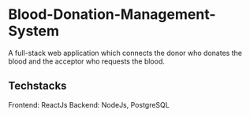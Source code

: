 # Blood-Donation-Management-System

A full-stack web application which connects the donor who donates the blood and the acceptor who requests the blood.

## Techstacks

Frontend: ReactJs
Backend: NodeJs, PostgreSQL
